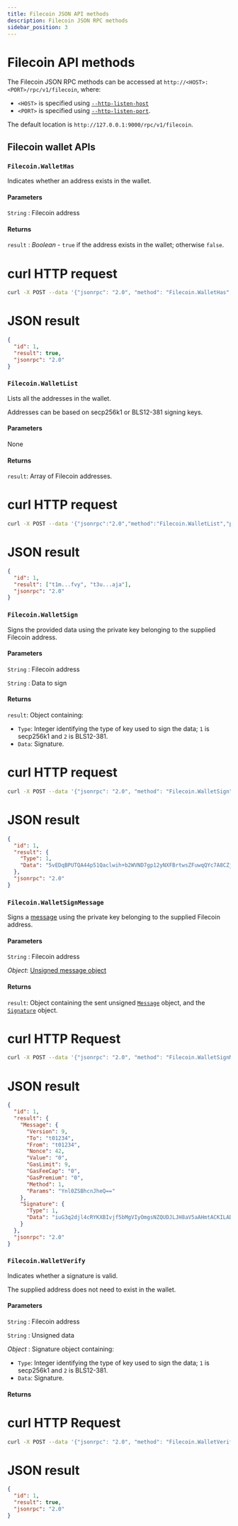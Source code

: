 ```yaml
---
title: Filecoin JSON API methods
description: Filecoin JSON RPC methods
sidebar_position: 3
---
```


# Filecoin API methods

The Filecoin JSON RPC methods can be accessed at `http://<HOST>:<PORT>/rpc/v1/filecoin`, where:

- `<HOST>` is specified using [`--http-listen-host`](CLI/CLI-Syntax.md#http-listen-host)
- `<PORT>` is specified using [`--http-listen-port`](CLI/CLI-Syntax.md#http-listen-port).

The default location is `http://127.0.0.1:9000/rpc/v1/filecoin`.

## Filecoin wallet APIs

### `Filecoin.WalletHas`

Indicates whether an address exists in the wallet.

#### Parameters

`String` : Filecoin address

#### Returns

`result` : _Boolean_ - `true` if the address exists in the wallet; otherwise `false`.

<!--tabs-->

# curl HTTP request

```bash
curl -X POST --data '{"jsonrpc": "2.0", "method": "Filecoin.WalletHas", "params": ["t1m...fvy"], "id": 1}' http://127.0.0.1:9000/rpc/v1/filecoin
```

# JSON result

```json
{
  "id": 1,
  "result": true,
  "jsonrpc": "2.0"
}
```

<!--/tabs-->

### `Filecoin.WalletList`

Lists all the addresses in the wallet.

Addresses can be based on secp256k1 or BLS12-381 signing keys.

#### Parameters

None

#### Returns

`result`: Array of Filecoin addresses.

<!--tabs-->

# curl HTTP request

```bash
curl -X POST --data '{"jsonrpc":"2.0","method":"Filecoin.WalletList","params":[],"id":1}' http://127.0.0.1:9000/rpc/v1/filecoin
```

# JSON result

```json
{
  "id": 1,
  "result": ["t1m...fvy", "t3u...aja"],
  "jsonrpc": "2.0"
}
```

<!--/tabs-->

### `Filecoin.WalletSign`

Signs the provided data using the private key belonging to the supplied Filecoin address.

#### Parameters

`String` : Filecoin address

`String` : Data to sign

#### Returns

`result`: Object containing:

- `Type`: Integer identifying the type of key used to sign the data; `1` is secp256k1 and `2` is BLS12-381.
- `Data`: Signature.

<!--tabs-->

# curl HTTP request

```bash
curl -X POST --data '{"jsonrpc": "2.0", "method": "Filecoin.WalletSign", "params": ["t1m...fvy", "NDI="], "id": 1}' http://127.0.0.1:9000/rpc/v1/filecoin
```

# JSON result

```json
{
  "id": 1,
  "result": {
    "Type": 1,
    "Data": "5vEDqBPUTQA44p51Qaclwih+b2WVND7gp12yNXFBrtwsZFuwqQYc7A8CZjocrn6NVPjMLpqvJjGxWY2lXb6a3wE="
  },
  "jsonrpc": "2.0"
}
```

<!--/tabs-->

### `Filecoin.WalletSignMessage`

Signs a [message] using the private key belonging to the supplied Filecoin address.

#### Parameters

`String` : Filecoin address

_Object_: [Unsigned message object]

#### Returns

`result`: Object containing the sent unsigned [`Message`](https://spec.filecoin.io/#section-systems.filecoin_vm.message) object, and the [`Signature`](https://spec.filecoin.io/#section-systems.filecoin_vm.message.message-semantic-validation) object.

<!--tabs-->

# curl HTTP Request

```bash
curl -X POST --data '{"jsonrpc": "2.0", "method": "Filecoin.WalletSignMessage", "params": ["t1m...fvy", {"Version": 9, "To": "t01234", "From": "t01234", "Nonce": 42, "Value": "0", "GasLimit": 9, "GasFeeCap": "0", "GasPremium": "0", "Method": 1, "Params": "Ynl0ZSBhcnJheQ=="}], "id": 1}' http://127.0.0.1:9000/rpc/v1/filecoin
```

# JSON result

```json
{
  "id": 1,
  "result": {
    "Message": {
      "Version": 9,
      "To": "t01234",
      "From": "t01234",
      "Nonce": 42,
      "Value": "0",
      "GasLimit": 9,
      "GasFeeCap": "0",
      "GasPremium": "0",
      "Method": 1,
      "Params": "Ynl0ZSBhcnJheQ=="
    },
    "Signature": {
      "Type": 1,
      "Data": "iuG3q2djl4cRYKXBIvjf5bMgVIyOmgsNZQUDJLJH8aV5aAHmtACKILADp8lNvHK8Tg8bYCi8mNFYAI4/cABOJQA="
    }
  },
  "jsonrpc": "2.0"
}
```

<!--/tabs-->

### `Filecoin.WalletVerify`

Indicates whether a signature is valid.

The supplied address does not need to exist in the wallet.

#### Parameters

`String` : Filecoin address

`String` : Unsigned data

_Object_ : Signature object containing:

- `Type`: Integer identifying the type of key used to sign the data; `1` is secp256k1 and `2` is BLS12-381.
- `Data`: Signature.

#### Returns

<!--tabs-->

# curl HTTP Request

```bash
curl -X POST --data '{"jsonrpc": "2.0", "method": "Filecoin.WalletVerify", "params": ["t1m...fvy", "NDI=", {"Type":1,"Data":"5vEDqBPUTQA44p51Qaclwih+b2WVND7gp12yNXFBrtwsZFuwqQYc7A8CZjocrn6NVPjMLpqvJjGxWY2lXb6a3wE="}], "id": 1}' http://127.0.0.1:9000/rpc/v1/filecoin
```

# JSON result

```json
{
  "id": 1,
  "result": true,
  "jsonrpc": "2.0"
}
```

<!--/tabs-->

<!-- links -->

[message]: https://spec.filecoin.io/#section-systems.filecoin_vm.message
[Unsigned message object]: https://spec.filecoin.io/#section-systems.filecoin_vm.message
